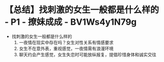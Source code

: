# 【总结】找刺激的女生一般都是什么样的 - P1 - 撩妹成成 - BV1Ws4y1N79g

-   找刺激的女生一般都是什么样的
    1.  一夜情在现实中存在吗？女生对性关系有情感要求
    2.  女生不在意外表，重视感觉，一夜情需有浪漫环境
    3.  聊天约会产生感觉，女生失恋时可能放纵报复，提倡珍惜身体和诚实交往
